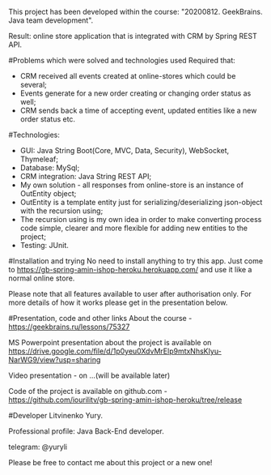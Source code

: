 This project has been developed within the course:
"20200812. GeekBrains. Java team development".

Result: 
online store application that is integrated with CRM by Spring REST API.

#Problems which were solved and technologies used
Required that:
 - CRM received all events created at online-stores which could be several;
 - Events generate for a new order creating or changing order status as well;
 - CRM sends back a time of accepting event, updated entities like a new order status etc.
 
#Technologies:
 - GUI: Java String Boot(Core, MVC, Data, Security), WebSocket, Thymeleaf;
 - Database: MySql;
 - CRM integration: Java String REST API;
 - My own solution - all responses from online-store is an instance of OutEntity object;
 - OutEntity is a template entity just for serializing/deserializing json-object with the recursion using;
 - The recursion using is my own idea in order to make converting process code simple, clearer and 
    more flexible for adding new entities to the project;
 - Testing: JUnit.

#Installation and trying
No need to install anything to try this app. Just come to 
https://gb-spring-amin-ishop-heroku.herokuapp.com/ 
and use it like a normal online store.

Please note that all features available to user after authorisation only.
For more details of how it works please get in the presentation below.

#Presentation, code and other links
About the course - https://geekbrains.ru/lessons/75327

MS Powerpoint presentation about the project is available on 
https://drive.google.com/file/d/1p0yeu0XdvMrElp9mtxNhsKIyu-NarWG9/view?usp=sharing

Video presentation - on ...(will be available later)

Code of the project is available on github.com - 
https://github.com/iourilitv/gb-spring-amin-ishop-heroku/tree/release

#Developer
Litvinenko Yury.

Professional profile: Java Back-End developer.

telegram: @yuryli

Please be free to contact me about this project or a new one!

